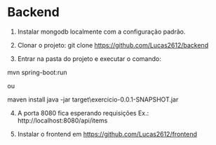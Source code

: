 # Backend

1. Instalar mongodb localmente com a configuração padrão.

2. Clonar o projeto:
git clone https://github.com/Lucas2612/backend

3. Entrar na pasta do projeto e executar o comando:

mvn spring-boot:run 

ou

maven install 
java -jar target\exercicio-0.0.1-SNAPSHOT.jar

4. A porta 8080 fica esperando requisições
Ex.: http://localhost:8080/api/items

5. Instalar o frontend em https://github.com/Lucas2612/frontend

